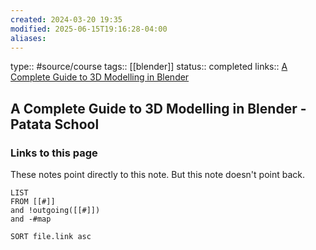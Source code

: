 ```yaml
---
created: 2024-03-20 19:35
modified: 2025-06-15T19:16:28-04:00
aliases: 
---
```

type:: #source/course 
tags::  [[blender]]
status:: completed
links:: [A Complete Guide to 3D Modelling in Blender](https://courses.patataschool.com/a-complete-guide-to-3d-modelling-in-blender)
## A Complete Guide to 3D Modelling in Blender - Patata School

### Links to this page
These notes point directly to this note. But this note doesn't point back.
```dataview
LIST
FROM [[#]]
and !outgoing([[#]])
and -#map

SORT file.link asc
```




